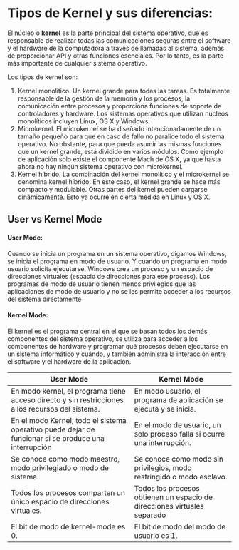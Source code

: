 # Tipos de Kernel y sus diferencias:
El núcleo o **kernel** es la parte principal del sistema operativo, que es responsable de realizar todas las comunicaciones seguras entre el software y el hardware de la computadora a través de llamadas al sistema, además de proporcionar API y otras funciones esenciales. Por lo tanto, es la parte más importante de cualquier sistema operativo.

Los tipos de kernel son:
1. Kernel monolítico. Un kernel grande para todas las tareas. Es totalmente responsable de la gestión de la memoria y los procesos, la comunicación entre procesos y proporciona funciones de soporte de controladores y hardware. Los sistemas operativos que utilizan núcleos monolíticos incluyen Linux, OS X y Windows.
2. Microkernel. El microkernel se ha diseñado intencionadamente de un tamaño pequeño para que en caso de fallo no paralice todo el sistema operativo. No obstante, para que pueda asumir las mismas funciones que un kernel grande, está dividido en varios módulos. Como ejemplo de aplicación solo existe el componente Mach de OS X, ya que hasta ahora no hay ningún sistema operativo con microkernel.
3. Kernel híbrido. La combinación del kernel monolítico y el microkernel se denomina kernel híbrido. En este caso, el kernel grande se hace más compacto y modulable. Otras partes del kernel pueden cargarse dinámicamente. Esto ya ocurre en cierta medida en Linux y OS X.

## User vs Kernel Mode
#### User Mode:
Cuando se inicia un programa en un sistema operativo, digamos Windows, se inicia el programa en modo de usuario. Y cuando un programa en modo usuario solicita ejecutarse, Windows crea un proceso y un espacio de direcciones virtuales (espacio de direcciones para ese proceso). Los programas de modo de usuario tienen menos privilegios que las aplicaciones de modo de usuario y no se les permite acceder a los recursos del sistema directamente
#### Kernel Mode:
 El kernel es el programa central en el que se basan todos los demás componentes del sistema operativo, se utiliza para acceder a los componentes de hardware y programar qué procesos deben ejecutarse en un sistema informático y cuándo, y también administra la interacción entre el software y el hardware de la aplicación.

 |  User Mode | Kernel Mode  |
| ------------ | ------------ |
|  En modo kernel, el programa tiene acceso directo y sin restricciones a los recursos del sistema. |  En modo usuario, el programa de aplicación se ejecuta y se inicia. |
|  En el modo Kernel, todo el sistema operativo puede dejar de funcionar si se produce una interrupción |   En el modo de usuario, un solo proceso falla si ocurre una interrupción.  |
|  Se conoce como modo maestro, modo privilegiado o modo de sistema. |  Se conoce como modo sin privilegios, modo restringido o modo esclavo. |
|  Todos los procesos comparten un único espacio de direcciones virtuales. | Todos los procesos obtienen un espacio de direcciones virtuales separado  |
|  El bit de modo de kernel-mode es 0. |   El bit de modo del modo de usuario es 1. |